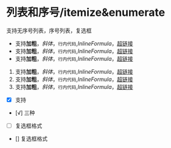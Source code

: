 
# 列表和序号/itemize&enumerate

支持无序号列表，序号列表，复选框

- 支持**加粗**，*斜体*，`行内代码`,$Inline Formula$，[超链接](www.github.com/sailist/MarkTex2)
- 支持**加粗**，*斜体*，`行内代码`,$Inline Formula$，[超链接](www.github.com/sailist/MarkTex2)
- 支持**加粗**，*斜体*，`行内代码`,$Inline Formula$，[超链接](www.github.com/sailist/MarkTex2)

1. 支持**加粗**，*斜体*，`行内代码`,$Inline Formula$，[超链接](www.github.com/sailist/MarkTex2)
2. 支持**加粗**，*斜体*，`行内代码`,$Inline Formula$，[超链接](www.github.com/sailist/MarkTex2)
3. 支持**加粗**，*斜体*，`行内代码`,$Inline Formula$，[超链接](www.github.com/sailist/MarkTex2)

 - [x] 支持
 - [√] 三种
 - [ ] 复选框格式
 - [] 复选框格式
